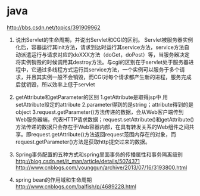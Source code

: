 # java

http://bbs.csdn.net/topics/391909962

1. 说出Servlet的生命周期，并说出Servlet和CGI的区别。
   Servlet被服务器实例化后，容器运行其init方法，请求到达时运行其service方法，service方法自动派遣运行与请求对应的doXXX方法（doGet，doPost）等，当服务器决定将实例销毁的时候调用其destroy方法。与cgi的区别在于servlet处于服务器进程中，它通过多线程方式运行其service方法，一个实例可以服务于多个请求，并且其实例一般不会销毁，而CGI对每个请求都产生新的进程，服务完成后就销毁，所以效率上低于servlet
2. getAttribute和getParameter的区别
  1.getAttribute是取得jsp中 用setAttribute設定的attribute 
  2.parameter得到的是string；attribute得到的是object 
  3.request.getParameter()方法传递的数据，会从Web客户端传到Web服务器端，代表HTTP请求数据；request.setAttribute()和getAttribute()方法传递的数据只会存在于Web容器内部，在具有转发关系的Web组件之间共享。即request.getAttribute()方法返回request范围内存在的对象，而request.getParameter()方法是获取http提交过来的数据。
  
  3. Spring事务配置的五种方式和spring里面事务的传播属性和事务隔离级别
  http://blog.csdn.net/it_man/article/details/5074371
  http://www.cnblogs.com/younggun/archive/2013/07/16/3193800.html

  4. spring bean的作用域和生命周期
   http://www.cnblogs.com/balfish/p/4689228.html
